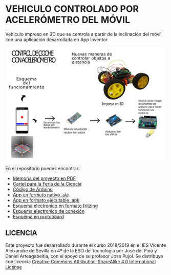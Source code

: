# VEHICULO CONTROLADO POR ACELERÓMETRO DEL MÓVIL
Vehiculo impreso en 3D que se controla a partir de la inclinación del móvil con una aplicación desarrollada en App Inventor

<img src="Cartel.png" width="600" align="center">

En el repositorio puedes encontrar:
- [Memoria del proyecto en PDF](https://github.com/Josepujol/ProyectosEstudiantes/blob/master/VehiculoAcelerometroMovil/MemoriaVehiculoAcelerometro.pdf)
- [Cartel para la Feria de la Ciencia](https://github.com/Josepujol/ProyectosEstudiantes/blob/master/VehiculoAcelerometroMovil/CartelVehiculoAcelerometro.pdf)
- [Código de Arduino](https://github.com/Josepujol/ProyectosEstudiantes/blob/master/VehiculoAcelerometroMovil/CodigoCoche.ino)
- [App en formato nativo .aia](https://github.com/Josepujol/ProyectosEstudiantes/blob/master/VehiculoAcelerometroMovil/AcelerometroCoch2.aia)
- [App en formato ejecutable .apk](https://github.com/Josepujol/ProyectosEstudiantes/blob/master/VehiculoAcelerometroMovil/AcelerometroCoch2.apk)
- [Esquema electronico en formato fritzing](https://github.com/Josepujol/ProyectosEstudiantes/blob/master/VehiculoAcelerometroMovil/EsquemaVehiculo.fzz)
- [Esquema electronico de conexión](https://github.com/Josepujol/ProyectosEstudiantes/blob/master/VehiculoAcelerometroMovil/EsquemaVehiculo_esquema%CC%81tico.png)
- [Esquema en protoboard](https://github.com/Josepujol/ProyectosEstudiantes/blob/master/VehiculoAcelerometroMovil/EsquemaVehiculo_bb.png)

## LICENCIA
Este proyecto fue desarrollado durante el curso 2018/2019 en el IES Vicente Aleixandre de Sevilla en 4º de la ESO de Tecnología por José del Pino y Daniel Arteagabeitia, con el apoyo de su profesor Jose Pujol. Se distribuye con licencia [Creative Commons Attribution-ShareAlike 4.0 International License](http://creativecommons.org/licenses/by-sa/4.0/)
